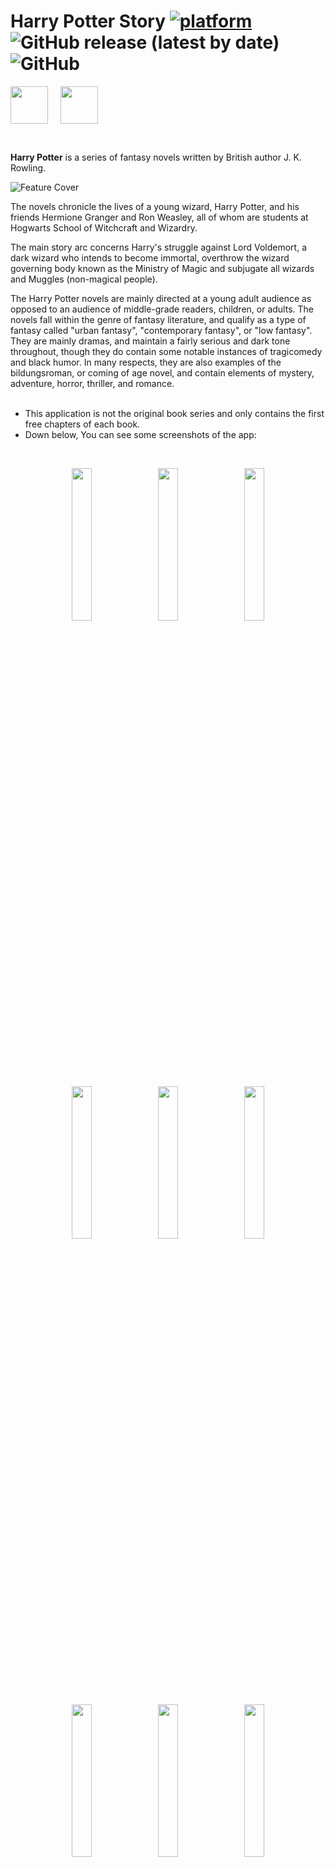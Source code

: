 # Harry Potter Story [![platform](https://img.shields.io/badge/platform-Android-success.svg)](https://www.android.com) ![GitHub release (latest by date)](https://img.shields.io/github/v/release/WilliamGates99/HarryPotterStoryBooks) ![GitHub](https://img.shields.io/github/license/WilliamGates99/HarryPotterStoryBooks)

[<img src="https://db3pap004files.storage.live.com/y4m5c2TaPjlkR5G-LRjwcPyhxDrOMMCgyWYNSaLFvk0-3z7vHqGR9skF_NtY7ykcJL1o7l_7PvOnrPkdezqpgdSiq57wSbcIlC5eU2BNcNaKtle26-i8ze6oa1FRAxsUK3K13gVLIB09g8Joia_MY3sINZAFcJs7fo1lKXs4e81aP2idDFR76_eVzxielPLfFMh?width=1239&height=368&cropmode=none" height="60" align="middle" />](https://cafebazaar.ir/app/com.xeniac.harrypotterstorybooks)
&nbsp;&nbsp;&nbsp;
[<img src="https://db3pap004files.storage.live.com/y4mb-P42Tek45p4GBpLX94uID_MdcDu1y2hUWojJjei1xWDNOFfH-NGbOyGXw8MzvJ6uoXN-ng3Afo1Oxz0-mWt-g-CjHUoyCPU8bJRjlLyliqXf9-CE6cG1Pmr5YEr7gPpuGvhrrOTT8t-x9XQWok-C2BCcF9Xcl6hpIwCxT5LC3jxGNq6uWZpKOtSxCPadcoZ?width=1001&height=334&cropmode=none" height="60" align="middle" />](https://myket.ir/app/com.xeniac.harrypotterstorybooks)

</br>

**Harry Potter** is a series of fantasy novels written by British author J. K. Rowling.
</br>

![Feature Cover](https://db3pap004files.storage.live.com/y4mQJwRY3y1fAnVWCGHsNQwv6lJz_xHC-QmvQU9UxHIAfHu7pGi91OAswrRaVvO67LXmX6Izco-ugPhkD2oNhD77ejDNnNy6K4_mIrs6vuNFXbbZIW7ETIhZ04W5mYGZg6KUnolEK-Y9fPzR_jWmMvVllLPLKF_NhJV3VSzfzDenJaEe6E6pk_zZYJ9CiUuCEJM?width=1024&height=500&cropmode=none)
</br>

The novels chronicle the lives of a young wizard, Harry Potter, and his friends Hermione Granger and Ron Weasley, all of whom are students at Hogwarts School of Witchcraft and Wizardry.

The main story arc concerns Harry's struggle against Lord Voldemort, a dark wizard who intends to become immortal, overthrow the wizard governing body known as the Ministry of Magic and subjugate all wizards and Muggles (non-magical people).

The Harry Potter novels are mainly directed at a young adult audience as opposed to an audience of middle-grade readers, children, or adults. The novels fall within the genre of fantasy literature, and qualify as a type of fantasy called "urban fantasy", "contemporary fantasy", or "low fantasy". They are mainly dramas, and maintain a fairly serious and dark tone throughout, though they do contain some notable instances of tragicomedy and black humor. In many respects, they are also examples of the bildungsroman, or coming of age novel, and contain elements of mystery, adventure, horror, thriller, and romance.
</br>
</br>

* This application is not the original book series and only contains the first free chapters of each book.
* Down below, You can see some screenshots of the app:
</br>
<p align="middle">
  <img src="https://db3pap004files.storage.live.com/y4m64WlWv8TGIa1Er5m1pMplT-o0NOlhhgGGAwXA2cjK3Mj5rxcOxLNyg6O4wN7TJnGKcFpoL56cmC549g7kK0LloP4zuBxrfw0OEs1543zk7-AxOm_aZ_jd2m606z4VLsI_QpfWMt3km_UmTlUk0j9gML9OWmrvVpCtF2i8Or_YSntUTi1SrjfYcUeCmh6BlCS?width=485&height=1024&cropmode=none" width="25%"/>
  &nbsp;
  <img src="https://db3pap004files.storage.live.com/y4mP5fDQVVQMa4qiwhY7jw7KSs8nX1A57r265VU4slm4Cq7zt16y_ZBzNP1xW54r0qHCpmTQMu7kWINBvWL_taei0ykPIYxmqs8xy2pJgUuIgvFLTpz3I5A05tRE249D2u7_06RqmqTK4OGx-c9acgondXe6ILSzdXYavUCtqwTVTziR3vHN4ZomQJVvDeXq6m5?width=485&height=1024&cropmode=none" width="25%"/>
  &nbsp;
  <img src="https://db3pap004files.storage.live.com/y4mZEat-sHhGXX2iBlj-TswuCKrxjo8Hydbbw_HzR4vDY6Bk_emb32yIm9SFWQZkdyxfITC0xSdSijMab22KJ6warNuu0syav1uLfX51DDziNGJjtSjDTvR7fyfiZRgu5vwEw2g7jEt0bSmyVwlYw5jBOksNZDA2sVj_PZoQrPcs1tTM5bMHO3apZKRMjMHHHdB?width=485&height=1024&cropmode=none" width="25%"/>
</p>
<p align="middle">
  <img src="https://db3pap004files.storage.live.com/y4moZzVcHkOJADcfcaeSbTwo35KpIyw01rcXCZxMpm1mJEhL7k6M0YRdvZYoEj7oZlDFkoyC0HfYBrAz2CsGFNw94B8-NtUo_yz6pI2wxdH_bhr7aoQudAmSLdIncnM3kVpP-59sx2E1aU0bx6WEzvSJL3xpbrs8EXXKJ2d1-agvgRzxWDrPbEkYYyCCSBdsc3h?width=485&height=1024&cropmode=none" width="25%"/>
  &nbsp;
  <img src="https://db3pap004files.storage.live.com/y4mzx_pNfHL_b22CwI6wmTeX2Fa346JtQop8nAsga-mD1rghVOe0YQDiOYi1h6iHOHC5sSDMx2gbZJ4twsMrF6qWZycHsSCZdY4QoMPA7ESiNgM38XYkKLMbozS39MLRxr-WnSoSiD2DxxX10FfWOs0W9iGzb3GVmmZijfbNWlYQvW8cVIEzrGhv3F9Gjolt9EA?width=485&height=1024&cropmode=none" width="25%"/>
  &nbsp;
  <img src="https://db3pap004files.storage.live.com/y4m69rJ4S_qT98JmZ2bHzi6fi1rxGr-bAge_SyBo89yeJ7n5daej2FTNZG12J0RlPIlXWNodmKVE3M9MmGJbqN8_Jg6NgFV140S3LJcnoXcBNTcbYX8I9nnjXzwpcU2HiBsy6I1Cr1IncdxzpcSgfBNi7vI8UepGp4eVeNvTFcExIYqEG4q01VGajJ5OAkrbqO2?width=485&height=1024&cropmode=none" width="25%"/>
</p>
<p align="middle">
  <img src="https://db3pap004files.storage.live.com/y4mWIgBHGb9kG44kOhFba1lXjLW11TSxFu2PVjClVq4ALKBEl9Np9iXvl2C9aZM9N0Ap1-7_kWI1W3FHgk3wYShO1Y3w0g7kM2bUB5btngtjkUWtWmBJqNBy6hr1er3PCgjClGmwXBlD80dPlpPlTs_OZOZY6YKeQkAiryTkQ5qgan34y0O4yZul3L5EAxYX5-b?width=485&height=1024&cropmode=none" width="25%"/>
  &nbsp;
  <img src="https://db3pap004files.storage.live.com/y4mWfBVnc2j5hfX1qogviokpK-h1j9CBM44s5G4sXQQfMwSqSDwiKEgpLC_lTtkHhNKI6islCzpY8P8qaKEO2D78SLk0PAn1saTGPcRuCfTfB-SpPVQE9fsioOSDjA4y__7tAU8pTYH71CybOttHxJIcpR32Zs5t1oV5q9pcdOufJXrNeBUsrlbPM7xEnfxBR6g?width=485&height=1024&cropmode=none" width="25%"/>
  &nbsp;
  <img src="https://db3pap004files.storage.live.com/y4mb2VxHeKTAU3wvwal-qV2c35XJJVQMXAkf7n-MEYXXjpWkhPomVxWgCZ4oCRvDjzgFLMqVsQtyIObInKC98ztNSAIAJV-X83_qCeg2MsdQ1749BrXEApEXlMBfoJG4VKAlr2IxKErpHL6uUbo8BvssRwNfUstlKNsN2n433daUF-VU5snH8V2ab09IC7kpAPO?width=485&height=1024&cropmode=none" width="25%"/>
</p>
